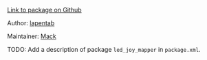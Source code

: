 <div id='led_joy_mapper-autogenerated' markdown='1'>


<!-- do not edit this file, autogenerated -->

[Link to package on Github](github:org=duckietown,repo=Software,path=40-coordination/led_joy_mapper,branch=andrea-config)

Author: [lapentab](mailto:lapentab@mit.edu)

Maintainer: [Mack](mailto:mack@duckietown.org)

TODO: Add a description of package `led_joy_mapper` in `package.xml`.



</div>

